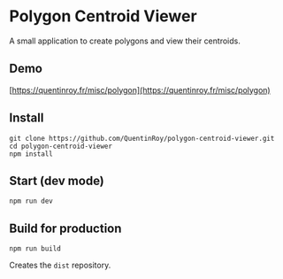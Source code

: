 # Polygon Centroid Viewer

A small application to create polygons and view their centroids.

## Demo

[https://quentinroy.fr/misc/polygon](https://quentinroy.fr/misc/polygon)

## Install

```
git clone https://github.com/QuentinRoy/polygon-centroid-viewer.git
cd polygon-centroid-viewer
npm install
```

## Start (dev mode)

```
npm run dev
```

## Build for production

```
npm run build
```

Creates the `dist` repository.
